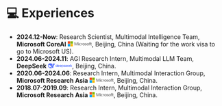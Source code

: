 # 💻 Experiences
- **2024.12-Now**: Research Scientist, Multimodal Intelligence Team, **Microsoft CoreAI** <img src='./images/microsoft_logo.svg' style='width: 4em;'>, Beijing, China (Waiting for the work visa to go to Microsoft US).
- **2024.06-2024.11**: AGI Research Intern, Multimodal LLM Team, **DeepSeek** <img src='./images/deepseek_logo.png' style='width: 4em;'>, Beijing, China.
- **2020.06-2024.06**: Research Intern, Multimodal Interaction Group, **Microsoft Research Asia** <img src='./images/microsoft_logo.svg' style='width: 4em;'>, Beijing, China.
- **2018.07-2019.09**: Research Intern, Multimodal Interaction Group, **Microsoft Research Asia** <img src='./images/microsoft_logo.svg' style='width: 4em;'>, Beijing, China.